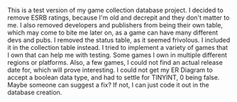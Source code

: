 This is a test version of my game collection database project. I decided 
to remove ESRB ratings, because I'm old and decrepit and they don't matter
to me. I also removed developers and publishers from being their own table,
which may come to bite me later on, as a game can have many different devs
and pubs. I removed the status table, as it seemed frivolous. I included it
in the collection table instead. I tried to implement a variety of games 
that I own that can help me with testing. Some games I own in multiple 
different regions or platforms. Also, a few games, I could not find an 
actual release date for, which will prove interesting. I could not get my 
ER Diagram to accept a boolean data type, and had to settle for TINYINT, 
0 being false. Maybe someone can suggest a fix? If not, I can just code 
it out in the database creation.




